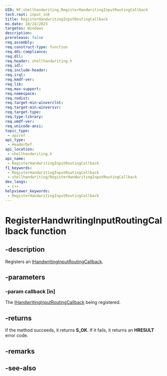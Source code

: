 ```yaml
---
UID: NF:shellhandwriting.RegisterHandwritingInputRoutingCallback
tech.root: input_ink
title: RegisterHandwritingInputRoutingCallback
ms.date: 10/24/2023
targetos: Windows
description: 
prerelease: false
req.assembly: 
req.construct-type: function
req.ddi-compliance: 
req.dll: 
req.header: shellhandwriting.h
req.idl: 
req.include-header: 
req.irql: 
req.kmdf-ver: 
req.lib: 
req.max-support: 
req.namespace: 
req.redist: 
req.target-min-winverclnt: 
req.target-min-winversvr: 
req.target-type: 
req.type-library: 
req.umdf-ver: 
req.unicode-ansi: 
topic_type:
 - apiref
api_type:
 - HeaderDef
api_location:
 - shellhandwriting.h
api_name:
 - RegisterHandwritingInputRoutingCallback
f1_keywords:
 - RegisterHandwritingInputRoutingCallback
 - shellhandwriting/RegisterHandwritingInputRoutingCallback
dev_langs:
 - c++
helpviewer_keywords:
 - RegisterHandwritingInputRoutingCallback
---
```


# RegisterHandwritingInputRoutingCallback function

## -description

Registers an [IHandwritingInputRoutingCallback](nn-shellhandwriting-ihandwritinginputroutingcallback.md).

## -parameters

### -param callback [in]

The [IHandwritingInputRoutingCallback](nn-shellhandwriting-ihandwritinginputroutingcallback.md) being registered.

## -returns

If the method succeeds, it returns **S_OK**. If it fails, it returns an **HRESULT** error code.

## -remarks

## -see-also

